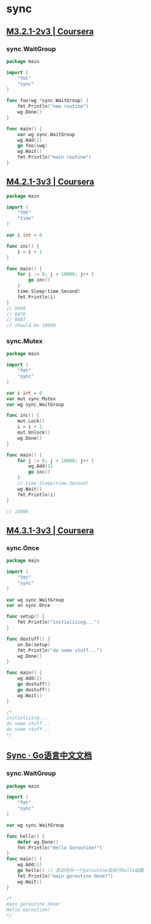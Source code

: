 # sync

## [M3.2.1-2v3 | Coursera](https://www.coursera.org/learn/golang-concurrency/lecture/rWw66/m3-2-1-2v3)

### sync.WaitGroup

```go
package main

import (
	"fmt"
	"sync"
)

func foo(wg *sync.WaitGroup) {
	fmt.Println("new routine")
	wg.Done()
}

func main() {
	var wg sync.WaitGroup
	wg.Add(1)
	go foo(&wg)
	wg.Wait()
	fmt.Println("main routine")
}

```



## [M4.2.1-3v3 | Coursera](https://www.coursera.org/learn/golang-concurrency/lecture/asukV/m4-2-1-3v3)

```go
package main

import (
	"fmt"
	"time"
)

var i int = 0

func inc() {
	i = i + 1
}

func main() {
	for j := 0; j < 10000; j++ {
		go inc()
	}
	time.Sleep(time.Second)
	fmt.Println(i)
}
// 9999
// 9476
// 9887
// should be 10000
```

### sync.Mutex

```go
package main

import (
	"fmt"
	"sync"
)

var i int = 0
var mut sync.Mutex
var wg sync.WaitGroup

func inc() {
	mut.Lock()
	i = i + 1
	mut.Unlock()
	wg.Done()
}

func main() {
	for j := 0; j < 10000; j++ {
		wg.Add(1)
		go inc()
	}
	// time.Sleep(time.Second)
	wg.Wait()
	fmt.Println(i)
}

// 10000

```



## [M4.3.1-3v3 | Coursera](https://www.coursera.org/learn/golang-concurrency/lecture/x35sK/m4-3-1-3v3)

### sync.Once

```go
package main

import (
	"fmt"
	"sync"
)

var wg sync.WaitGroup
var on sync.Once

func setup() {
	fmt.Println("initializing...")
}

func dostuff() {
	on.Do(setup)
	fmt.Println("do some stuff...")
	wg.Done()
}

func main() {
	wg.Add(2)
	go dostuff()
	go dostuff()
	wg.Wait()
}

/*
initializing...
do some stuff...
do some stuff...
*/

```



## [Sync · Go语言中文文档](https://www.topgoer.com/%E5%B9%B6%E5%8F%91%E7%BC%96%E7%A8%8B/sync.html)

### sync.WaitGroup

```go
package main

import (
	"fmt"
	"sync"
)

var wg sync.WaitGroup

func hello() {
	defer wg.Done()
	fmt.Println("Hello Goroutine!")
}
func main() {
	wg.Add(1)
	go hello() // 启动另外一个goroutine去执行hello函数
	fmt.Println("main goroutine done!")
	wg.Wait()
}

/*
main goroutine done!
Hello Goroutine!
*/

```

